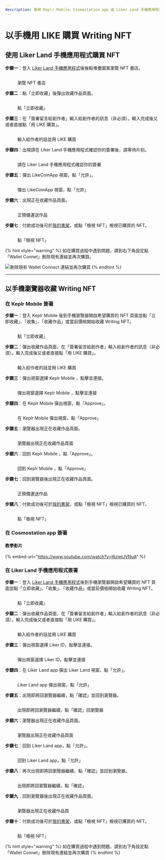 ```yaml
---
description: 使用 Keplr Mobile、Cosmostation app 或 Liker Land 手機應用程式以手機用 LIKE 購買 Writing NFT
---
```


# 以手機用 LIKE 購買 Writing NFT

## 使用 Liker Land 手機應用程式購買 NFT <a href="#mobile" id="mobile"></a>

**步驟一**：登入 [Liker Land 手機應用程式](../../../user-guide/liker-land/download.md)後後點堆疊圖案瀏覽 NFT 書店。

<figure><img src="../../../.gitbook/assets/Liker Land app Buy NFT 0.png" alt=""><figcaption><p>瀏覽 NFT 書店</p></figcaption></figure>

**步驟二**：點「立即收藏」後彈出收藏作品頁面。

<figure><img src="../../../.gitbook/assets/Liker Land app Buy NFT 1.png" alt=""><figcaption><p>點「立即收藏」</p></figcaption></figure>

**步驟三**：在「簽署留言給創作者」輸入給創作者的訊息（非必須）。輸入完成後又或者直接點「用 LIKE 購買」。

<figure><img src="../../../.gitbook/assets/Liker Land app Buy NFT 2.png" alt=""><figcaption><p>輸入給作者的話並用 LIKE 購買</p></figcaption></figure>

**步驟四**：出現請在 Liker Land 手機應用程式確認你的簽署後，請等待片刻。

<figure><img src="../../../.gitbook/assets/Liker Land app Buy NFT 3.png" alt=""><figcaption><p>請在 Liker Land 手機應用程式確認你的簽署</p></figcaption></figure>

**步驟五**：彈出 LikeCoinApp 視窗，點「允許」。

<figure><img src="../../../.gitbook/assets/Liker Land app Buy NFT 4.png" alt=""><figcaption><p>彈出 LikeCoinApp 視窗，點「允許」</p></figcaption></figure>

**步驟六**：出現正在收藏作品頁面。

<figure><img src="../../../.gitbook/assets/Liker Land app Buy NFT 5.png" alt=""><figcaption><p>正預備運送作品</p></figcaption></figure>

**步驟七**：付款成功後可於[我的書架](dashboard.md)，或點「檢視 NFT」檢視已購買的 NFT。

<figure><img src="../../../.gitbook/assets/Liker Land app Buy NFT 6.png" alt=""><figcaption><p>點「檢視 NFT」</p></figcaption></figure>

{% hint style="warning" %}
如在購買過程中遇到問題，請到右下角設定點「Wallet Connet」刪除現有連結並再次購買。



<img src="../../../.gitbook/assets/Liker Land app Buy NFT 7.png" alt="刪除現有 Wallet Connect 連結並再次購買" data-size="original">
{% endhint %}

***

## 以手機瀏覽器收藏 Writing NFT <a href="#mobile" id="mobile"></a>

### 在 Keplr Mobile 簽署

**步驟一**：登入 Keplr Mobile 後到手機瀏覽器開啟希望購買的 NFT 頁面並點「立即收藏」、「收集」、「收藏作品」或當前價格開始收藏 Writing NFT。

<figure><img src="../../../.gitbook/assets/Collect Writing NFT Keplr Mobile 1.png" alt=""><figcaption><p>點「立即收藏」</p></figcaption></figure>

**步驟二**：彈出收藏作品頁面，在「簽署留言給創作者」輸入給創作者的訊息（非必須）。輸入完成後又或者直接點「用 LIKE 購買」。

<figure><img src="../../../.gitbook/assets/Collect Writing NFT Keplr Mobile 2.png" alt=""><figcaption><p>輸入給作者的話並用 LIKE 購買</p></figcaption></figure>

**步驟三**：彈出視窗選擇 Keplr Mobile ，點擊並連接。

<figure><img src="../../../.gitbook/assets/Collect Writing NFT Keplr Mobile 3.png" alt=""><figcaption><p>彈出視窗選擇 Keplr Mobile ，點擊並連接</p></figcaption></figure>

**步驟四**：在 Keplr Mobile 彈出視窗，點「Approve」。

<figure><img src="../../../.gitbook/assets/Collect Writing NFT Keplr Mobile 4.png" alt=""><figcaption><p>在 Keplr Mobile 彈出視窗，點「Approve」</p></figcaption></figure>

**步驟五**：瀏覽器出現正在收藏作品頁面。

<figure><img src="../../../.gitbook/assets/Collect Writing NFT Keplr Mobile 5.png" alt=""><figcaption><p>瀏覽器出現正在收藏作品頁面</p></figcaption></figure>

**步驟六**：回到 Keplr Mobile ，點「Approve」。

<figure><img src="../../../.gitbook/assets/Collect Writing NFT Keplr Mobile 6.png" alt=""><figcaption><p>回到 Keplr Mobile ，點「Approve」</p></figcaption></figure>

**步驟七**：回到瀏覽器後出現正在收藏作品頁面。

<figure><img src="../../../.gitbook/assets/Collect Writing NFT Keplr Mobile 7.png" alt=""><figcaption><p>正預備運送作品</p></figcaption></figure>

**步驟八**：付款成功後可於[我的書架](dashboard.md)，或點「檢視 NFT」檢視已購買的 NFT。

<figure><img src="../../../.gitbook/assets/Collect Writing NFT Keplr Mobile 8.png" alt=""><figcaption><p>點「檢視 NFT」</p></figcaption></figure>

### 在 Cosmostation app 簽署 <a href="#cosmostation-app" id="cosmostation-app"></a>

#### 教學影片

{% embed url="https://www.youtube.com/watch?v=l6zjetJVNuA" %}

### 在 Liker Land 手機應用程式簽署 <a href="#liker-land-app" id="liker-land-app"></a>

**步驟一**：登入 [Liker Land 手機應用程式](../../../user-guide/liker-land/download.md)後到手機瀏覽器開啟希望購買的 NFT 頁面並點「立即收藏」、「收集」、「收藏作品」或當前價格開始收藏 Writing NFT。

<figure><img src="../../../.gitbook/assets/Collect Writing NFT Liker land app 1.png" alt=""><figcaption><p>點「立即收藏」</p></figcaption></figure>

**步驟二**：彈出收藏作品頁面，在「簽署留言給創作者」輸入給創作者的訊息（非必須）。輸入完成後又或者直接點「用 LIKE 購買」。

<figure><img src="../../../.gitbook/assets/Collect Writing NFT Liker land app 2.png" alt=""><figcaption><p>輸入給作者的話並用 LIKE 購買</p></figcaption></figure>

**步驟三**：彈出視窗選擇 Liker ID，點擊並連接。

<figure><img src="../../../.gitbook/assets/Collect Writing NFT Liker land app 3.png" alt=""><figcaption><p>彈出視窗選擇 Liker ID，點擊並連接</p></figcaption></figure>

**步驟四**：在 Liker Land app 彈出 Liker Land 視窗，點「允許」。

<figure><img src="../../../.gitbook/assets/Collect Writing NFT Liker land app 4.png" alt=""><figcaption><p>Liker Land app 彈出視窗，點「允許」</p></figcaption></figure>

**步驟五**：出現即將回瀏覽器繼續，點「確認」並回到瀏覽器。

<figure><img src="../../../.gitbook/assets/Collect Writing NFT Liker land app 5.png" alt=""><figcaption><p>出現即將回瀏覽器繼續，點「確認」回瀏覽器</p></figcaption></figure>

**步驟六**：瀏覽器出現正在收藏作品頁面。

<figure><img src="../../../.gitbook/assets/Collect Writing NFT Liker land app 6.png" alt=""><figcaption><p>瀏覽器出現正在收藏作品頁面</p></figcaption></figure>

**步驟七**：回到 Liker Land app，點「允許」。

<figure><img src="../../../.gitbook/assets/Collect Writing NFT Liker land app 7.png" alt=""><figcaption><p>回到 Liker Land app，點「允許」</p></figcaption></figure>

**步驟八**：再次出現即將回瀏覽器繼續，點「確認」並回到瀏覽器。

<figure><img src="../../../.gitbook/assets/Collect Writing NFT Liker land app 8.png" alt=""><figcaption><p>出現即將回瀏覽器繼續，點「確認」</p></figcaption></figure>

**步驟九**：回到瀏覽器後出現正在收藏作品頁面。

<figure><img src="../../../.gitbook/assets/Collect Writing NFT Liker land app 9.png" alt=""><figcaption><p>瀏覽器出現正在收藏作品頁</p></figcaption></figure>

**步驟十**：付款成功後可於[我的書架](dashboard.md)，或點「檢視 NFT」檢視已購買的 NFT。

<figure><img src="../../../.gitbook/assets/Collect Writing NFT Liker land app 10.png" alt=""><figcaption><p>點「檢視 NFT」</p></figcaption></figure>

{% hint style="warning" %}
如在購買過程中遇到問題，請到右下角設定點「Wallet Connet」刪除現有連結並再次購買
{% endhint %}
